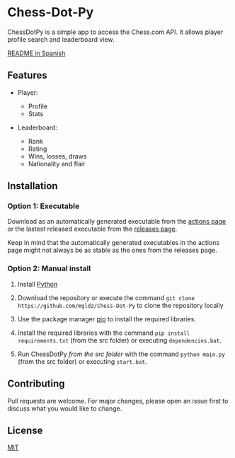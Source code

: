 # Chess-Dot-Py

ChessDotPy is a simple app to access the Chess.com API.
It allows player profile search and leaderboard view.

[README in Spanish](https://github.com/mgldz/Chess-Dot-Py/blob/main/README.es.md)

## Features

- Player:

  - Profile
  - Stats

- Leaderboard:

  - Rank
  - Rating
  - Wins, losses, draws
  - Nationality and flair

## Installation

### Option 1: Executable

Download as an automatically generated executable from the [actions page](https://github.com/mgldz/Chess-Dot-Py/actions/workflows/pyinstaller.yml) or the lastest released executable from the [releases page](https://github.com/mgldz/Chess-Dot-Py/releases).

Keep in mind that the automatically generated executables in the actions page might not always be as stable as the ones from the releases page.

### Option 2: Manual install

1. Install [Python](https://www.python.org/downloads/)

2. Download the repository or execute the command `git clone https://github.com/mgldz/Chess-Dot-Py` to clone the repository locally

3. Use the package manager [pip](https://pip.pypa.io/en/stable/) to install the required libraries.

4. Install the required libraries with the command `pip install requirements.txt` (from the src folder) or executing `dependencies.bat`.

5. Run ChessDotPy _from the src folder_ with the command `python main.py` (from the src folder) or executing `start.bat`.

## Contributing

Pull requests are welcome. For major changes, please open an issue first to discuss what you would like to change.

## License

[MIT](https://choosealicense.com/licenses/mit/)
